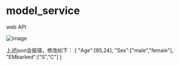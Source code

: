 # model_service
web API

![image](https://github.com/Stonesusu/model_service/tree/master/pic/pic1.png?raw=true)

上述json会报错，修改如下：
{
    "Age":[85,24],
    "Sex":["male","female"],
    "EMbarked":["S","C"]
}
